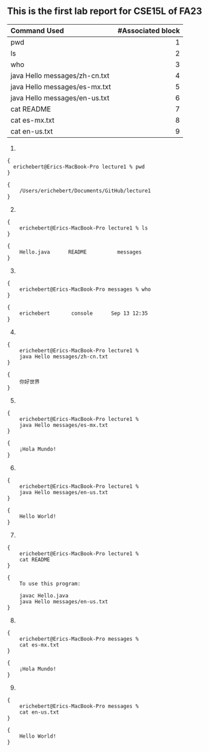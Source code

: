 ## This is the first lab report for CSE15L of FA23

| Command Used      | #Associated block | 
| :---------------  | ----------------: |
| pwd               | 1                 | 
| ls                | 2                 | 
| who               | 3                 |    
| java Hello messages/zh-cn.txt| 4      |
| java Hello messages/es-mx.txt| 5      |   
| java Hello messages/en-us.txt| 6      |
|  cat README       | 7                 |
|  cat es-mx.txt    | 8                 |
|  cat en-us.txt    | 9                 |

1. 
```
{
  erichebert@Erics-MacBook-Pro lecture1 % pwd
}
```
```
{
    /Users/erichebert/Documents/GitHub/lecture1
}
```
2. 
```
{
    erichebert@Erics-MacBook-Pro lecture1 % ls
}
```
```
{
    Hello.java      README          messages
}
```
3. 
```
{
    erichebert@Erics-MacBook-Pro messages % who
}
```
```
{
    erichebert       console      Sep 13 12:35 
}
```
4. 
```
{
    erichebert@Erics-MacBook-Pro lecture1 % 
    java Hello messages/zh-cn.txt 
}
```
```
{
    你好世界
}
```
5. 
```
{
    erichebert@Erics-MacBook-Pro lecture1 % 
    java Hello messages/es-mx.txt 
}
```
```
{
    ¡Hola Mundo!
}
```

6. 
```
{
    erichebert@Erics-MacBook-Pro lecture1 % 
    java Hello messages/en-us.txt 
}
```
```
{
    Hello World!
}
```


7. 
```
{
    erichebert@Erics-MacBook-Pro lecture1 % 
    cat README 
}
```
```
{
    To use this program:

    javac Hello.java
    java Hello messages/en-us.txt
}
```

8. 
```
{
    erichebert@Erics-MacBook-Pro messages % 
    cat es-mx.txt 
}
```
```
{
    ¡Hola Mundo!
}
```

9. 
```
{
    erichebert@Erics-MacBook-Pro messages % 
    cat en-us.txt 
}
```
```
{
    Hello World!
}
```